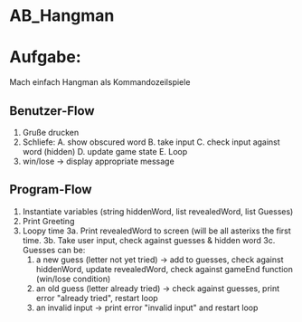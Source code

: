 # AB_Hangman


# Aufgabe:
Mach einfach Hangman als Kommandozeilspiele

## Benutzer-Flow
1. Gruße drucken
2. Schliefe:
  A. show obscured word
  B. take input
  C. check input against word (hidden)
  D. update game state
  E. Loop
3. win/lose -> display appropriate message

## Program-Flow
1. Instantiate variables (string hiddenWord, list revealedWord, list Guesses)
2. Print Greeting
3. Loopy time
  3a. Print revealedWord to screen (will be all asterixs the first time.
  3b. Take user input, check against guesses & hidden word
  3c. Guesses can be:
    1. a new guess (letter not yet tried) -> add to guesses, check against hiddenWord, update revealedWord, check against    gameEnd function (win/lose condition)
    2. an old guess (letter already tried) -> check against guesses, print error "already tried", restart loop
    3. an invalid input -> print error "invalid input" and restart loop

